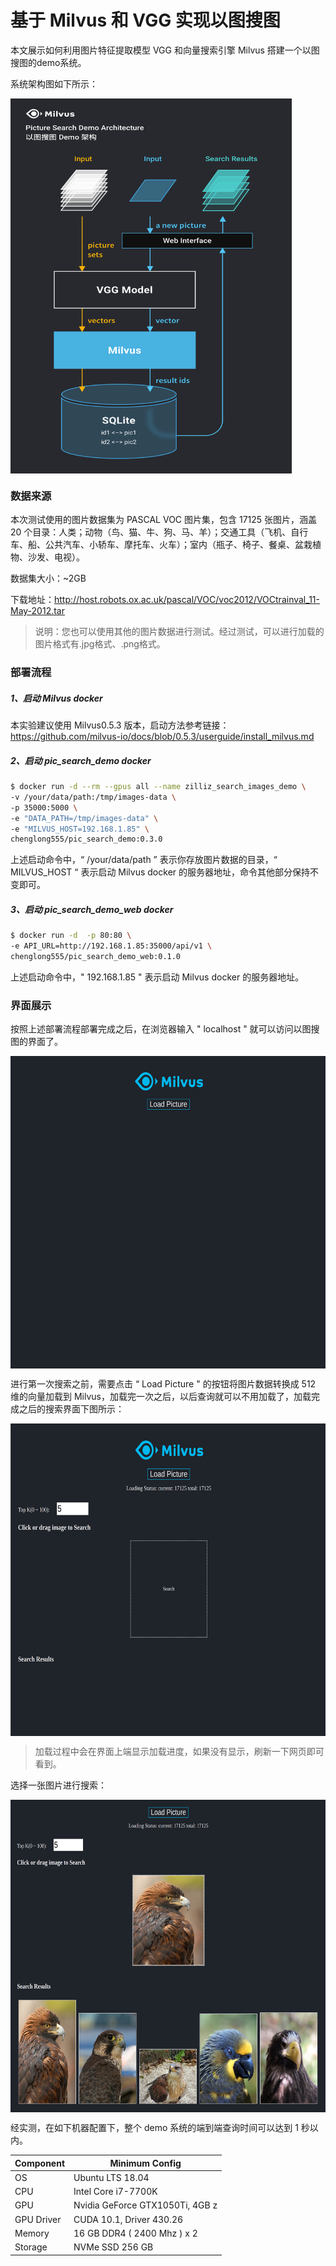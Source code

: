 # 基于 Milvus 和 VGG 实现以图搜图

本文展示如何利用图片特征提取模型 VGG 和向量搜索引擎 Milvus 搭建一个以图搜图的demo系统。

系统架构图如下所示：

<img src="pic/demo.jpg" width = "450" height = "600" alt="系统架构图" align=center />

### 数据来源

本次测试使用的图片数据集为 PASCAL VOC 图片集，包含 17125 张图片，涵盖 20 个目录：人类；动物（鸟、猫、牛、狗、马、羊）；交通工具（飞机、自行车、船、公共汽车、小轿车、摩托车、火车）；室内（瓶子、椅子、餐桌、盆栽植物、沙发、电视）。

数据集大小：~2GB

下载地址：http://host.robots.ox.ac.uk/pascal/VOC/voc2012/VOCtrainval_11-May-2012.tar

> 说明：您也可以使用其他的图片数据进行测试。经过测试，可以进行加载的图片格式有.jpg格式、.png格式。

### 部署流程

##### 1、启动 Milvus docker

本实验建议使用 Milvus0.5.3 版本，启动方法参考链接：https://github.com/milvus-io/docs/blob/0.5.3/userguide/install_milvus.md

##### 2、启动 pic_search_demo docker

```bash
$ docker run -d --rm --gpus all --name zilliz_search_images_demo \
-v /your/data/path:/tmp/images-data \
-p 35000:5000 \
-e "DATA_PATH=/tmp/images-data" \
-e "MILVUS_HOST=192.168.1.85" \
chenglong555/pic_search_demo:0.3.0
```

上述启动命令中，“ /your/data/path ” 表示你存放图片数据的目录，“ MILVUS_HOST “ 表示启动 Milvus docker 的服务器地址，命令其他部分保持不变即可。

##### 3、启动 pic_search_demo_web docker

```bash
$ docker run -d  -p 80:80 \
-e API_URL=http://192.168.1.85:35000/api/v1 \
chenglong555/pic_search_demo_web:0.1.0
```

上述启动命令中，" 192.168.1.85 " 表示启动 Milvus docker 的服务器地址。

### 界面展示

按照上述部署流程部署完成之后，在浏览器输入 " localhost " 就可以访问以图搜图的界面了。

<img src="pic/web4.png" width = "650" height = "500" alt="系统架构图" align=center />

进行第一次搜索之前，需要点击 “ Load Picture " 的按钮将图片数据转换成 512 维的向量加载到 Milvus，加载完一次之后，以后查询就可以不用加载了，加载完成之后的搜索界面下图所示：

<img src="pic/web2.png" width = "650" height = "500" alt="系统架构图" align=center />

> 加载过程中会在界面上端显示加载进度，如果没有显示，刷新一下网页即可看到。

选择一张图片进行搜索：

<img src="pic/web3.png" width = "650" height = "500" alt="系统架构图" align=center />

经实测，在如下机器配置下，整个 demo 系统的端到端查询时间可以达到 1 秒以内。

| Component           | Minimum Config                |
| ------------------ | -------------------------- |
| OS            | Ubuntu LTS 18.04 |
| CPU           | Intel Core i7-7700K           |
| GPU           | Nvidia GeForce GTX1050Ti, 4GB z  |
| GPU Driver    | CUDA 10.1, Driver 430.26 |
| Memory        | 16 GB DDR4 ( 2400 Mhz ) x 2          |
| Storage       | NVMe SSD 256 GB             |


 		 				
